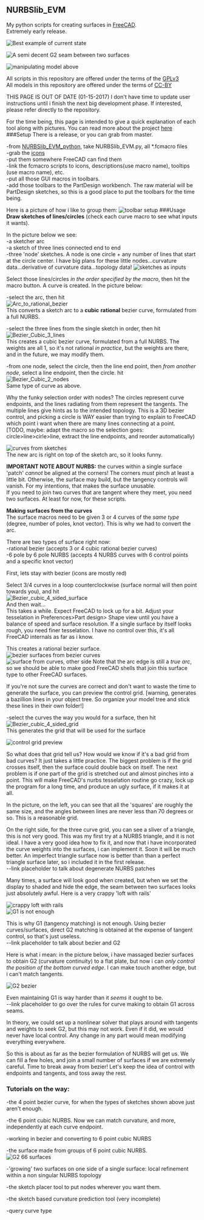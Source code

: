 ## NURBSlib_EVM
My python scripts for creating surfaces in [FreeCAD](http://freecadweb.org/).   
Extremely early release. 

![Best example of current state](https://github.com/edwardvmills/NURBSlib_EVM/blob/master/development_FC_models/parametric/begin%20transition%20to%200.17/Bezier%20primary%20Surface%20Volume%2032-12.png?raw=true)  

![A semi decent G2 seam between two surfaces](https://github.com/edwardvmills/NURBSlib_EVM/blob/master/development_FC_models/parametric/Bezier%20surface%20segment%20and%20blend/Bezier%20surface%20segment%20and%20blend%2021/Bezier%20surface%20segment%20and%20blend%2021.gif?raw=true)   

![manipulating model above](https://github.com/edwardvmills/NURBSlib_EVM/blob/master/development_FC_models/parametric/Bezier%20surface%20segment%20and%20blend/Bezier%20surface%20segment%20and%20blend%2018/1f7g55.gif?raw=true)  

All scripts in this repository are offered under the terms of the 
[GPLv3](http://www.gnu.org/licenses/gpl-3.0.en.html)   
All models in this repository are offered under the terms of 
[CC-BY](http://creativecommons.org/licenses/by/2.0/)   

THIS PAGE IS OUT OF DATE (01-15-2017) I don't have time to update user instructions until i finish the next big development phase. If interested, please refer directly to the repository.  

For the time being, this page is intended to give a quick explanation of each tool along with pictures. 
You can read more about the project [here](README.md)
###Setup
There is a release, or you can grab from master.

-from [NURBSlib_EVM_python](https://github.com/edwardvmills/NURBSlib_EVM/tree/master/NURBSlib_EVM_python), take NURBSlib_EVM.py, all *.fcmacro files   
-grab the [icons](https://github.com/edwardvmills/NURBSlib_EVM/tree/master/icons)   
-put them somewhere FreeCAD can find them   
-link the fcmacro scripts to icons, descriptions(use macro name), tooltips (use macro name), etc.   
-put all those GUI macros in toolbars.   
-add those toolbars to the PartDesign workbench. The raw material will be PartDesign sketches, so this is a good place to put the toolbars for the time being.   

Here is a picture of how i like to group them:
![toolbar setup](https://github.com/edwardvmills/NURBSlib_EVM/blob/master/site_stuff/basic_usage/setting%20up%20the%20toolbars.png?raw=true)
###Usage
**Draw sketches of lines/circles** (check each curve macro to see what inputs it wants). 

In the picture below we see:  
-a sketcher arc   
-a sketch of three lines connected end to end   
-three 'node' sketches. A node is one circle + any number of lines that start at the circle center. I have big plans for these little nodes...curvature data...derivative of curvature data...topology data!
![sketches as inputs](https://github.com/edwardvmills/NURBSlib_EVM/blob/master/site_stuff/basic_usage/_01%20sketches%20as%20inputs.png?raw=true)

Select those lines/circles _in the order specified by the macro_, then hit the macro button. A curve is created.
In the picture below:   

-select the arc, then hit   
![Arc_to_rational_bezier](https://github.com/edwardvmills/NURBSlib_EVM/blob/master/icons/icon_bitmaps/Arc_to_rational_bezier.png?raw=true)   
This converts a sketch arc to a **cubic** **rational** bezier curve, formulated from a full NURBS.   

-select the three lines from the single sketch in order, then hit   
![Bezier_Cubic_3_lines](https://github.com/edwardvmills/NURBSlib_EVM/blob/master/icons/icon_bitmaps/Bezier_Cubic_3_lines.png?raw=true)    
This creates a cubic bezier curve, formulated from a full NURBS. The weights are all 1, so it's not rational _in practice_, but the weights are there, and in the future, we may modify them.   

-from one node, select the circle, then the line end point, then _from another node_, select a line endpoint, then the circle. hit   
![Bezier_Cubic_2_nodes](https://github.com/edwardvmills/NURBSlib_EVM/blob/master/icons/icon_bitmaps/Bezier_Cubic_2_nodes.png?raw=true)   
Same type of curve as above.   

Why the funky selection order with nodes? The circles represent curve endpoints, and the lines radiating from them represent the tangents. The multiple lines give hints as to the intended topology. This is a 3D bezier control, and picking a circle is WAY easier than trying to explain to FreeCAD which point i want when there are many lines connecting at a point.   
[TODO, maybe: adapt the macro so the selection goes: circle>line>cirle>line, extract the line endpoints, and reorder automatically)
   
![curves from sketches](https://github.com/edwardvmills/NURBSlib_EVM/blob/master/site_stuff/basic_usage/_02%20curves%20from%20sketches.png?raw=true)   
The new arc is right on top of the sketch arc, so it looks funny.

**IMPORTANT NOTE ABOUT NURBS:** the curves within a single surface 'patch' _cannot_ be aligned at the corners! The corners _must_ pinch at least a little bit. Otherwise, the surface may build, but the tangency controls will vanish. For my intentions, that makes the surface unusable.   
If you need to join two curves that are tangent where they meet, you need two surfaces. At least for now, for these scripts.

**Making surfaces from the curves**   
The surface macros need to be given 3 or 4 curves of the _same type_ (degree, number of poles, knot vector). This is why we had to convert the arc.  
 
There are two types of surface right now:   
-rational bezier (accepts 3 or 4 cubic rational bezier curves)   
-6 pole by 6 pole NURBS (accepts 4 NURBS curves with 6 control points and a specific knot vector)

First, lets stay with bezier (icons are mostly red)

Select 3/4 curves in a loop counterclockwise (surface normal will then point towards you), and hit   
![Bezier_cubic_4_sided_surface](https://github.com/edwardvmills/NURBSlib_EVM/blob/master/icons/icon_bitmaps/Bezier_cubic_4_sided_surface.png?raw=true)   
And then wait...     
This takes a while. Expect FreeCAD to lock up for a bit. Adjust your tesselation in Preferences>Part design> Shape view until you have a balance of speed and surface resolution. If a single surface by itself looks rough, you need finer tesselation. I have no control over this, it's all FreeCAD internals as far as i know.

This creates a rational bezier surface.   
![bezier surfaces from bezier curves](https://github.com/edwardvmills/NURBSlib_EVM/blob/master/site_stuff/basic_usage/_04%20surfaces%20from%20curves.png?raw=true)  
![surface from curves, other side](https://github.com/edwardvmills/NURBSlib_EVM/blob/master/site_stuff/basic_usage/_05%20surfaces%20from%20curves%2002.png?raw=true) 
Note that the arc edge is still a _true arc_, so we should be able to make good FreeCAD shells that join this surface type to other FreeCAD surfaces.  

If you're not sure the curves are correct and don't want to waste the time to generate the surface, you can preview the control grid. [warning, generates a bazillion lines in your object tree. So organize your model tree and stick these lines in their own folder!]   

-select the curves the way you would for a surface, then hit   
![Bezier_cubic_4_sided_grid](https://github.com/edwardvmills/NURBSlib_EVM/blob/master/icons/icon_bitmaps/Bezier_cubic_4_sided_grid.png?raw=true)   
This generates the grid that will be used for the surface   

![control grid preview](https://github.com/edwardvmills/NURBSlib_EVM/blob/master/site_stuff/basic_usage/_03%20control%20grid%20preview%20from%20curves.png?raw=true)   

So what does that grid tell us? How would we know if it's a bad grid from bad curves? It just takes a little practice. The biggest problem is if the grid crosses itself, then the surface could double back on itself. The next problem is if one part of the grid is stretched out and almost pinches into a point. This will make FreeCAD's nurbs tesselation routine go crazy, lock up the program for a long time, and produce an ugly surface, if it makes it at all.

In the picture, on the left, you can see that all the 'squares' are roughly the same size, and the angles between lines are never less than 70 degrees or so. This is a reasonable grid.

On the right side, for the three curve grid, you can see a sliver of a triangle, this is not very good. This was my first try at a NURBS triangle, and it is not ideal. I have a very good idea how to fix it, and now that i have incorporated the curve weights into the surfaces, i can implement it. Soon it will be much better. An imperfect triangle surface now is better than than a perfect triangle surface later, so i included it in the first release.   
--link placeholder to talk about degenerate NURBS patches

Many times, a surface will look good when created, but when we set the display to shaded and hide the edge, the seam between two surfaces looks just absolutely awful. Here is a very crappy 'loft with rails'    

![crappy loft with rails](https://github.com/edwardvmills/NURBSlib_EVM/blob/master/site_stuff/current_state/loft%20with%20rails%20-%20very%20crude.png?raw=true)   
![G1 is not enough](https://github.com/edwardvmills/NURBSlib_EVM/blob/master/site_stuff/current_state/lofting%20with%20rails%20-%20Bezier%20G1%20is%20not%20enough.png?raw=true)

This is why G1 (tangency matching) is not enough. Using bezier curves/surfaces, direct G2 matching is obtained at the expense of tangent control, so that's just useless.   
--link placeholder to talk about bezier and G2   

Here is what i mean: in the picture below, i have massaged bezier surfaces to obtain G2 (curvature continuity) to a flat plate, but now i can _only control the position of the bottom curved edge_. I can make touch another edge, but i can't match tangents.   

![G2 bezier](https://github.com/edwardvmills/NURBSlib_EVM/blob/master/site_stuff/current_state/Bezier%20G2%20transition.png?raw=true)

Even maintaining G1 is way harder than it _seems_ it ought to be.   
--link placeholder to go over the rules for curve making to obtain G1 across seams.   

In theory, we could set up a nonlinear solver that plays around with tangents and weights to seek G2, but this may not work. Even if it did, we would never have local control. Any change in any part would mean modifying everything everywhere. 

So this is about as far as the bezier formulation of NURBS will get us. We can fill a few holes, and join a small number of surfaces if we are extremely careful. Time to break away from bezier! Let's keep the idea of control with endpoints and tangents, and toss away the rest.

### Tutorials on the way: 
  
-the 4 point bezier curve, for when the types of sketches shown above just aren't enough.   

-the 6 point cubic NURBS. Now we can match curvature, and more, independently at each curve endpoint.  

-working in bezier and converting to 6 point cubic NURBS   

-the surface made from groups of 6 point cubic NURBS.   
![G2 66 surfaces](https://github.com/edwardvmills/NURBSlib_EVM/blob/master/site_stuff/current_state/G2%20join%2066%20surfaces%2009.png?raw=true)

-'growing' two surfaces on one side of a single surface: local refinement within a non singular NURBS topology   

-the sketch placer tool to put nodes wherever you want them.   

-the sketch based curvature prediction tool (very incomplete)

-query curve type
